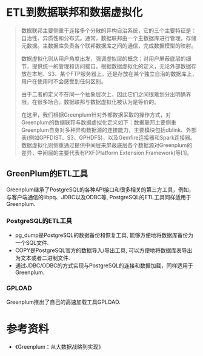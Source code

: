 # ETL到数据联邦和数据虚拟化
> 数据联邦主要侧重于连接多个分散的异构自治系统，它的三个主要特征是：自治性、异质性和分布式。通常，数据联邦由一个主数据库进行管理，存储元数据。主数据库负责各个联邦数据库之间的通信，完成数据模型的映射。
> 
> 数据虚拟化则从用户角度出发，强调虚拟层的概念；对用户屏蔽底层的细节，提供统一的管理和访问接口。根据数据虚拟化的定义，无论外部数据存放在本地、S3、某个FTP服务器上，还是存放在某个独立自治的数据库上，用户在使用时不会感受到任何区别。
> 
> 由于二者的定义不在同一个抽象层次上，因此它们之间很难划分出明确界限。在很多场合，数据联邦与数据虚拟化被认为是等价的。
> 
> 在这里，我们根据Greenplum针对外部数据采取的操作方式，对Greenplum的数据联邦与数据虚拟化定义如下：数据联邦主要侧重Greenplum自身对多种异构数据源的连接能力，主要模块包括dblink、外部表(例如GPFDIST、S3、GPHDFS)，以及Gemfire连接器和Spark连接器。数据虚拟化则侧重通过提供中间层来屏蔽底层各个数据源对Greenplum的差异，中间层的主要代表有PXF(Platform Extension Framework)等[1]。

## GreenPlum的ETL工具
Greenplum继承了PostgreSQL的各种API接口和很多相关的第三方工具，例如，与客户端通信的libpq、JDBC以及ODBC等, PostgreSQL的ETL工具同样适用于Greenplum.

### PostgreSQL的ETL工具
- pg_dump是PostgreSQL的数据备份和恢复工具, 能够方便地将数据库备份为一个SQL文件.
- COPY是PostgreSQL官方的数据导入/导出工具, 可以方便地将数据库表导出为文本或者二进制文件.
- 通过JDBC/ODBC的方式实现与PostgreSQL的连接和数据加载，同样适用于Greenplum.
  
### GPLOAD
Greenplum推出了自己的高速加载工具GPLOAD. 

# 参考资料
- 《Greenplum：从大数据战略到实现》